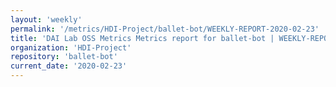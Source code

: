 ```yaml
---
layout: 'weekly'
permalink: '/metrics/HDI-Project/ballet-bot/WEEKLY-REPORT-2020-02-23'
title: 'DAI Lab OSS Metrics Metrics report for ballet-bot | WEEKLY-REPORT-2020-02-23'
organization: 'HDI-Project'
repository: 'ballet-bot'
current_date: '2020-02-23'
---
```

